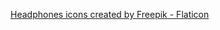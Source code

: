 <a href="https://www.flaticon.com/free-icons/headphones" title="headphones icons">Headphones icons created by Freepik - Flaticon</a>


